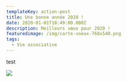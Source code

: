 ```yaml
---
templateKey: action-post
title: Une bonne année 2020 !
date: 2020-01-01T18:49:00.000Z
description: Meilleurs vœux pour 2020 !
featuredimage: /img/carte-voeux-768x540.png
tags:
  - Vie associative
---
```

test

![](/img/carte-voeux-768x540.png#center)